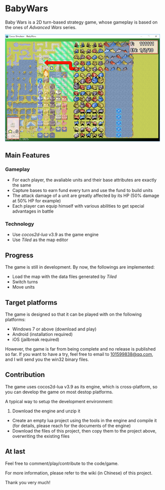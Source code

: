 # BabyWars
Baby Wars is a 2D turn-based strategy game, whose gameplay is based on the ones of *Advanced Wars* series.

![Screenshot](https://github.com/Babygogogo/BabyWars/raw/master/external/Screenshots/screenshot.PNG)

## Main Features
### Gameplay
- For each player, the avaliable units and their base attributes are exactly the same
- Capture bases to earn fund every turn and use the fund to build units
- The attack damage of a unit are greatly affected by its HP (50% damage at 50% HP for example)
- Each player can equip himself with various abilities to get special advantages in battle

### Technology
- Use *cocos2d-lua* v3.9 as the game engine
- Use *Tiled* as the map editor

## Progress
The game is still in development. By now, the followings are implemented:
- Load the map with the data files generated by *Tiled*
- Switch turns
- Move units

## Target platforms
The game is designed so that it can be played with on the following platforms:
- Windows 7 or above (download and play)
- Android (installation required)
- iOS (jailbreak required)

However, the game is far from being complete and no release is published so far.
If you want to have a try, feel free to email to 101599838@qq.com, and I will send you the win32 binary files.

## Contribution
The game uses cocos2d-lua v3.9 as its engine, which is cross-platform, so you can develop the game on most destop platforms.

A typical way to setup the development environment:

1. Download the engine and unzip it
- Create an empty lua project using the tools in the engine and compile it (for details, please reach for the documents of the engine)
- Download the files of this project, then copy them to the project above, overwriting the existing files

## At last
Feel free to comment/play/contribute to the code/game.

For more information, please refer to the wiki (in Chinese) of this project.

Thank you very much!
